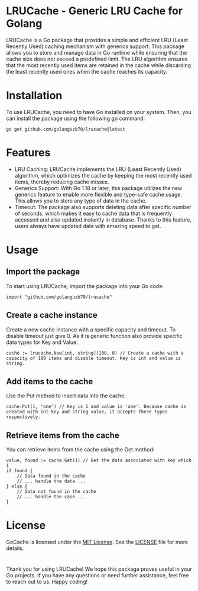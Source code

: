 # LRUCache - Generic LRU Cache for Golang
LRUCache is a Go package that provides a simple and efficient LRU (Least Recently Used) caching mechanism with generics support. This package allows you to store and manage data in Go runtime while ensuring that the cache size does not exceed a predefined limit. The LRU algorithm ensures that the most recently used items are retained in the cache while discarding the least recently used ones when the cache reaches its capacity.

# Installation
To use LRUCache, you need to have Go installed on your system. Then, you can install the package using the following go command:
```
go get github.com/golanguzb70/lrucache@latest
```

# Features
* LRU Caching: LRUCache implements the LRU (Least Recently Used) algorithm, which optimizes the cache by keeping the most recently used items, thereby reducing cache misses.
* Generics Support: With Go 1.18 or later, this package utilizes the new generics feature to enable more flexible and type-safe cache usage. This allows you to store any type of data in the cache.
* Timeout: The package also supports deleting data after specific number of seconds, which makes it easy to cache data that is frequently accessed and also updated instantly in database. Thanks to this feature, users always have updated data with amazing speed to get.

# Usage
## Import the package
To start using LRUCache, import the package into your Go code:
```
import "github.com/golanguzb70/lrucache"
```

## Create a cache instance
Create a new cache instance with a specific capacity and timeout. To disable timeout just give 0. As it is generic function also provide specific data types for Key and Value:
```
cache := lrucache.New[int, string](100, 0) // Create a cache with a capacity of 100 items and disable timeout. Key is int and value is string. 
```

## Add items to the cache
Use the Put method to insert data into the cache:
```
cache.Put(1, "one") // Key is 1 and value is 'one'. Because cache is created with int key and string value, it accepts these types respectively.
```

## Retrieve items from the cache
You can retrieve items from the cache using the Get method:
```
value, found := cache.Get(1) // Get the data associated with key which 1
if found {
    // Data found in the cache
    // ... handle the data ...
} else {
    // Data not found in the cache
    // ... handle the case ...
}
```

# License
GoCache is licensed under the [MIT License](https://en.wikipedia.org/wiki/MIT_License). See the [LICENSE](https://github.com/golanguzb70/lrucache/blob/main/LICENSE) file for more details.

#
Thank you for using LRUCache! We hope this package proves useful in your Go projects. If you have any questions or need further assistance, feel free to reach out to us. Happy coding!
